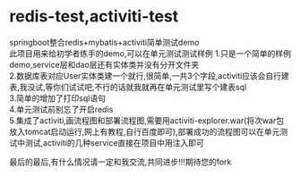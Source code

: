 # redis-test,activiti-test
<span>springboot整合redis+mybatis+activiti简单测试demo</span></br>
<span>此项目用来给初学者练手的demo,可以在单元测试测试样例</span>
<span>1.只是一个简单的样例demo,service层和dao层还有实体类并没有分开文件夹</span></br>
<span>2.数据库表对应User实体类建一个就行,很简单,一共3个字段,activiti应该会自行建表,我没试,等你们试试吧,不行的话就我就再在单元测试里写个建表sql</span></br>
<span>3.简单的增加了打印sql语句</span></br>
<span>4.单元测试前别忘了开启redis</span></br>
<span>5.集成了activiti,画流程图和部署流程图,需要用activiti-explorer.war(将次war包放入tomcat启动运行,网上有教程,自行百度即可),部署成功的流程图可以在单元测试中测试,activiti的几种service直接在项目中用注入即可<span>
</br>

最后的最后,有什么情况请一定和我交流,共同进步!!!期待您的fork

